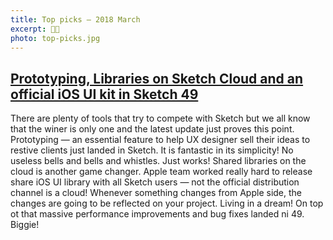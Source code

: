 ```yaml
---
title: Top picks — 2018 March
excerpt: 🐘💨
photo: top-picks.jpg
---
```


## [Prototyping, Libraries on Sketch Cloud and an official iOS UI kit in Sketch 49](https://blog.sketchapp.com/prototyping-libraries-on-sketch-cloud-and-an-official-ios-ui-kit-in-sketch-49-bf090c70796c)

There are plenty of tools that try to compete with Sketch but we all know that the winer is only one and the latest update just proves this point. Prototyping — an essential feature to help UX designer sell their ideas to restive clients just landed in Sketch. It is fantastic in its simplicity! No useless bells and bells and whistles. Just works! Shared libraries on the cloud is another game changer. Apple team worked really hard to release share iOS UI library with all Sketch users — not the official distribution channel is a cloud! Whenever something changes from Apple side, the changes are going to be reflected on your project. Living in a dream! On top ot that massive performance improvements and bug fixes landed ni 49. Biggie!

## 
